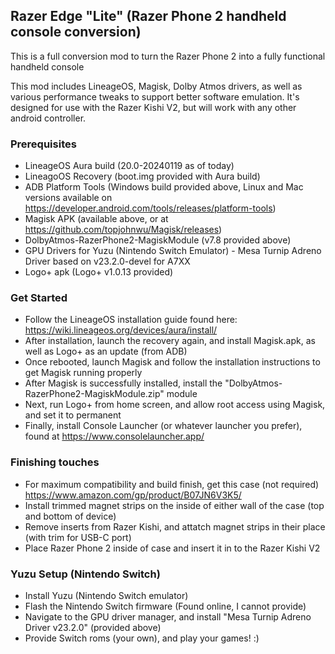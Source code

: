 ## Razer Edge "Lite" (Razer Phone 2 handheld console conversion)

This is a full conversion mod to turn the Razer Phone 2 into a fully functional handheld console

This mod includes LineageOS, Magisk, Dolby Atmos drivers, as well as various performance tweaks to support better software emulation. It's designed for use with the Razer Kishi V2, but will work with any other android controller.

### Prerequisites
- LineageOS Aura build (20.0-20240119 as of today)
- LineagoOS Recovery (boot.img provided with Aura build)
- ADB Platform Tools (Windows build provided above, Linux and Mac versions available on https://developer.android.com/tools/releases/platform-tools)
- Magisk APK (available above, or at https://github.com/topjohnwu/Magisk/releases)
- DolbyAtmos-RazerPhone2-MagiskModule (v7.8 provided above)
- GPU Drivers for Yuzu (Nintendo Switch Emulator) - Mesa Turnip Adreno Driver based on v23.2.0-devel for A7XX
- Logo+ apk (Logo+ v1.0.13 provided)

### Get Started
- Follow the LineageOS installation guide found here: https://wiki.lineageos.org/devices/aura/install/
- After installation, launch the recovery again, and install Magisk.apk, as well as Logo+ as an update (from ADB)
- Once rebooted, launch Magisk and follow the installation instructions to get Magisk running properly
- After Magisk is successfully installed, install the "DolbyAtmos-RazerPhone2-MagiskModule.zip" module
- Next, run Logo+ from home screen, and allow root access using Magisk, and set it to permanent
- Finally, install Console Launcher (or whatever launcher you prefer), found at https://www.consolelauncher.app/

### Finishing touches
- For maximum compatibility and build finish, get this case (not required) https://www.amazon.com/gp/product/B07JN6V3K5/
- Install trimmed magnet strips on the inside of either wall of the case (top and bottom of device)
- Remove inserts from Razer Kishi, and attatch magnet strips in their place (with trim for USB-C port)
- Place Razer Phone 2 inside of case and insert it in to the Razer Kishi V2

### Yuzu Setup (Nintendo Switch)
- Install Yuzu (Nintendo Switch emulator)
- Flash the Nintendo Switch firmware (Found online, I cannot provide)
- Navigate to the GPU driver manager, and install "Mesa Turnip Adreno Driver v23.2.0" (provided above)
- Provide Switch roms (your own), and play your games! :)
